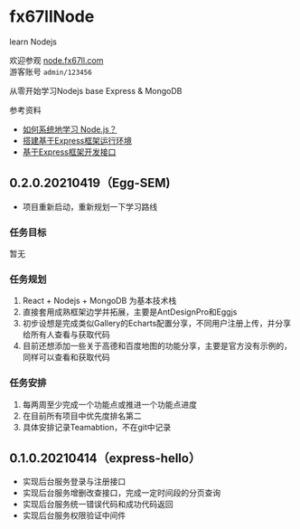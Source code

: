 # fx67llNode
learn Nodejs

欢迎参观 [node.fx67ll.com](https://node.fx67ll.com '包含最基本的登录与增删改查的基于Express和MongoDB的Nodejs示例')  
游客账号 `admin/123456`

从零开始学习Nodejs
base Express & MongoDB

参考资料
+ [如何系统地学习 Node.js？](https://www.zhihu.com/question/22035738)
+ [搭建基于Express框架运行环境](https://www.cnblogs.com/zlfProgrammer/p/8832150.html)
+ [基于Express框架开发接口](https://www.cnblogs.com/zlfProgrammer/p/8888682.html)

## 0.2.0.20210419（Egg-SEM)
* 项目重新启动，重新规划一下学习路线

### 任务目标
暂无

### 任务规划
1. React + Nodejs + MongoDB 为基本技术栈
2. 直接套用成熟框架边学并拓展，主要是AntDesignPro和Eggjs
3. 初步设想是完成类似Gallery的Echarts配置分享，不同用户注册上传，并分享给所有人查看与获取代码
4. 目前还想添加一些关于高德和百度地图的功能分享，主要是官方没有示例的，同样可以查看和获取代码

### 任务安排
1. 每两周至少完成一个功能点或推进一个功能点进度
2. 在目前所有项目中优先度排名第二
3. 具体安排记录Teamabtion，不在git中记录

## 0.1.0.20210414（express-hello）
* 实现后台服务登录与注册接口
* 实现后台服务增删改查接口，完成一定时间段的分页查询
* 实现后台服务统一错误代码和成功代码返回
* 实现后台服务权限验证中间件
